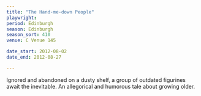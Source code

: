 ```yaml
---
title: "The Hand-me-down People"
playwright:
period: Edinburgh
season: Edinburgh
season_sort: 410
venue: C Venue 145

date_start: 2012-08-02
date_end: 2012-08-27

---
```

Ignored and abandoned on a dusty shelf, a group of outdated figurines await the inevitable. An allegorical and humorous tale about growing older.
